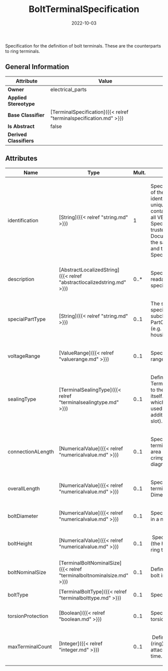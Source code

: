 ﻿---
title: BoltTerminalSpecification
toc: false
type: specs
date: "2022-10-03"
draft: false
specification: VEC
version: 2.0.1
documentType: "Recommendation"
elementType: Class
classes:
  - BoltTerminalSpecification
menu_name: vec-2.0.1
---
<p> Specification for the definition of bolt terminals. These are the counterparts to ring terminals.      </p>

## General Information

| Attribute               | Value |
|-------------------------|-------|
| **Owner**               | electrical_parts |
| **Applied Stereotype**  |   |
| **Base Classifier**     | [TerminalSpecification]({{< relref "terminalspecification.md" >}})<br/>  |
| **Is Abstract**         | false |
| **Derived Classifiers** |   |

## Attributes
|  Name  |  Type  |  Mult.  |  Description  |  Owning Classifier  |
|--------|--------|---------|---------------|--------------|
|identification| [String]({{< relref "string.md" >}}) | 1 | <p> Specifies a unique identification of the specification. The identification is guaranteed to be unique within the document containing the specification. For all VEC-documents a Specification-instance can be trusted to be identical if the DocumentVersion-instance is the same (see DocumentVersion) and the identification of the Specification is the same.      </p> | [Specification]({{< relref "specification.md" >}}) |
|description| [AbstractLocalizedString]({{< relref "abstractlocalizedstring.md" >}}) | 0..* | <p> Specifies additional, human readable information about the specification.      </p> | [Specification]({{< relref "specification.md" >}}) |
|specialPartType| [String]({{< relref "string.md" >}}) | 0..1 | <p>The specialPartType allows the specification of subclassifications for a PartOrUsageRelatedSpecification (e.g. different types of connector housings).  </p> | [PartOrUsageRelatedSpecification]({{< relref "partorusagerelatedspecification.md" >}}) |
|voltageRange| [ValueRange]({{< relref "valuerange.md" >}}) | 0..1 | <p> Specifies the allowed voltage range for the connector housing.      </p> | [TerminalSpecification]({{< relref "terminalspecification.md" >}}) |
|sealingType| [TerminalSealingType]({{< relref "terminalsealingtype.md" >}}) | 0..1 | <p> Defines the <i>SealingType</i> of the Terminal. This type always refers to the sealing of the terminal itself. However, even a terminal which is not sealable can be used in sealed locations with additional measures (e.g. on the slot).        </p> | [TerminalSpecification]({{< relref "terminalspecification.md" >}}) |
|connectionALength| [NumericalValue]({{< relref "numericalvalue.md" >}}) | 0..1 | <p> Specifies the length of the terminal between the contact area (terminal reception) and the crimp are (wire reception, see diagram &quot;Terminal Dimensions&quot;).      </p> | [TerminalSpecification]({{< relref "terminalspecification.md" >}}) |
|overallLength| [NumericalValue]({{< relref "numericalvalue.md" >}}) | 0..1 | <p> Specifies the overall length the terminal (see diagram &quot;Terminal Dimensions&quot;).      </p> | [TerminalSpecification]({{< relref "terminalspecification.md" >}}) |
|boltDiameter| [NumericalValue]({{< relref "numericalvalue.md" >}}) | 0..1 | <p> Specifies the diameter of the bolt in a nominal way.      </p> | [BoltTerminalSpecification]({{< relref "boltterminalspecification.md" >}}) |
|boltHeight| [NumericalValue]({{< relref "numericalvalue.md" >}}) | 0..1 | <p> &#160;Specifies the height of the bolt (the height of the part to which ring terminals can be attached).      </p> | [BoltTerminalSpecification]({{< relref "boltterminalspecification.md" >}}) |
|boltNominalSize| [TerminalBoltNominalSize]({{< relref "terminalboltnominalsize.md" >}}) | 0..1 | <p> Defines the size (diameter) of the bolt in a nominal way (e.g. &quot;M8&quot;).       </p> | [BoltTerminalSpecification]({{< relref "boltterminalspecification.md" >}}) |
|boltType| [TerminalBoltType]({{< relref "terminalbolttype.md" >}}) | 0..1 | <p> Specifies the type of the bolt.      </p> | [BoltTerminalSpecification]({{< relref "boltterminalspecification.md" >}}) |
|torsionProtection| [Boolean]({{< relref "boolean.md" >}}) | 0..1 | <p> Specifies if the bolt provides torsion protected or not.      </p> | [BoltTerminalSpecification]({{< relref "boltterminalspecification.md" >}}) |
|maxTerminalCount| [Integer]({{< relref "integer.md" >}}) | 0..1 | <p> &#160;Defines the maximum number of (ring) terminals that can be attached to this bolt at the same time.      </p> | [BoltTerminalSpecification]({{< relref "boltterminalspecification.md" >}}) |





